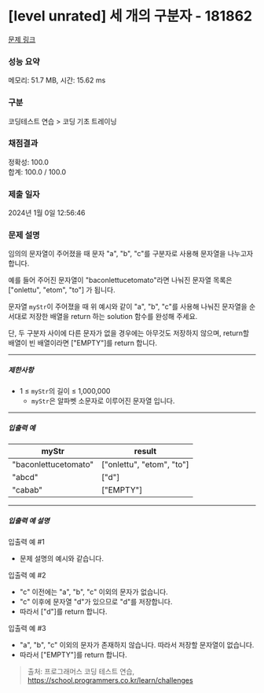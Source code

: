 # [level unrated] 세 개의 구분자 - 181862 

[문제 링크](https://school.programmers.co.kr/learn/courses/30/lessons/181862) 

### 성능 요약

메모리: 51.7 MB, 시간: 15.62 ms

### 구분

코딩테스트 연습 > 코딩 기초 트레이닝

### 채점결과

정확성: 100.0<br/>합계: 100.0 / 100.0

### 제출 일자

2024년 1월 0일 12:56:46

### 문제 설명

<p>임의의 문자열이 주어졌을 때 문자 "a", "b", "c"를 구분자로 사용해 문자열을 나누고자 합니다.</p>

<p>예를 들어 주어진 문자열이 "baconlettucetomato"라면 나눠진 문자열 목록은 ["onlettu", "etom", "to"] 가 됩니다.</p>

<p>문자열 <code>myStr</code>이 주어졌을 때 위 예시와 같이 "a", "b", "c"를 사용해 나눠진 문자열을 순서대로 저장한 배열을 return 하는 solution 함수를 완성해 주세요.</p>

<p>단, 두 구분자 사이에 다른 문자가 없을 경우에는 아무것도 저장하지 않으며, return할 배열이 빈 배열이라면 ["EMPTY"]를 return 합니다.</p>

<hr>

<h5>제한사항</h5>

<ul>
<li>1 ≤ <code>myStr</code>의 길이 ≤ 1,000,000

<ul>
<li><code>myStr</code>은 알파벳 소문자로 이루어진 문자열 입니다.</li>
</ul></li>
</ul>

<hr>

<h5>입출력 예</h5>
<table class="table">
        <thead><tr>
<th>myStr</th>
<th>result</th>
</tr>
</thead>
        <tbody><tr>
<td>"baconlettucetomato"</td>
<td>["onlettu", "etom", "to"]</td>
</tr>
<tr>
<td>"abcd"</td>
<td>["d"]</td>
</tr>
<tr>
<td>"cabab"</td>
<td>["EMPTY"]</td>
</tr>
</tbody>
      </table>
<hr>

<h5>입출력 예 설명</h5>

<p>입출력 예 #1</p>

<ul>
<li>문제 설명의 예시와 같습니다.</li>
</ul>

<p>입출력 예 #2</p>

<ul>
<li>"c" 이전에는 "a", "b", "c" 이외의 문자가 없습니다.</li>
<li>"c" 이후에 문자열 "d"가 있으므로 "d"를 저장합니다.</li>
<li>따라서 ["d"]를 return 합니다.</li>
</ul>

<p>입출력 예 #3</p>

<ul>
<li>"a", "b", "c" 이외의 문자가 존재하지 않습니다. 따라서 저장할 문자열이 없습니다.</li>
<li>따라서 ["EMPTY"]를 return 합니다.</li>
</ul>


> 출처: 프로그래머스 코딩 테스트 연습, https://school.programmers.co.kr/learn/challenges